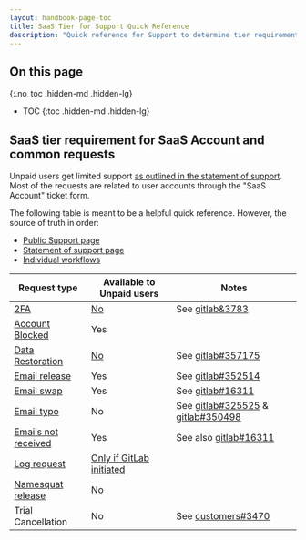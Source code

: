 ```yaml
---
layout: handbook-page-toc
title: SaaS Tier for Support Quick Reference
description: "Quick reference for Support to determine tier requirement for SaaS Account and other common requests"
---
```


## On this page
{:.no_toc .hidden-md .hidden-lg}

- TOC
{:toc .hidden-md .hidden-lg}

## SaaS tier requirement for SaaS Account and common requests

Unpaid users get limited support [as outlined in the statement of support](/support/statement-of-support/#free-users).
Most of the requests are related to user accounts through the "SaaS Account" ticket form.

The following table is meant to be a helpful quick reference.
However, the source of truth in order:

- [Public Support page](https://about.gitlab.com/support/gitlab-com-policies)
- [Statement of support page](/support/statement-of-support/#free-users)
- [Individual workflows](index.html#gitlab-com)

| Request type  | Available to Unpaid users | Notes |
| ------- | ------- |------- |
| [2FA](account_verification.html#self-service-2fa-removal) | [No](https://about.gitlab.com/support/gitlab-com-policies/#account-recovery-and-2fa-resets) | See [gitlab&3783](https://gitlab.com/groups/gitlab-org/-/epics/3783) |
| [Account Blocked](reinstating-blocked-accounts.html) | Yes |  |
| [Data Restoration](restore_requests.html) | [No](/support/gitlab-com-policies/#restoration-of-deleted-data) | See [gitlab#357175](https://gitlab.com/gitlab-org/gitlab/-/issues/357175) |
| [Email release](account_changes.html#releasing-an-email-address) | Yes | See [gitlab#352514](https://gitlab.com/gitlab-org/gitlab/-/issues/352514) |
| [Email swap](account_changes.html#account-access-requests) | Yes | See [gitlab#16311](https://gitlab.com/gitlab-org/gitlab/-/issues/16311) |
| [Email typo](confirmation_emails.html#typo-fix) | No | See [gitlab#325525](https://gitlab.com/gitlab-org/gitlab/-/issues/325525) & [gitlab#350498](https://gitlab.com/gitlab-org/gitlab/-/issues/350498) |
| [Emails not received](confirmation_emails.html#removing-a-suppression-in-zendesk) | Yes | See also [gitlab#16311](https://gitlab.com/gitlab-org/gitlab/-/issues/16311) |
| [Log request](log_requests.html) | [Only if GitLab initiated](/support/statement-of-support/#free-users) |  |
| [Namesquat release](namesquatting_policy.html) | [No](https://about.gitlab.com/support/gitlab-com-policies/#name-squatting-policy) |  |
| Trial Cancellation | No | See [customers#3470](https://gitlab.com/gitlab-org/customers-gitlab-com/-/issues/3470) |
